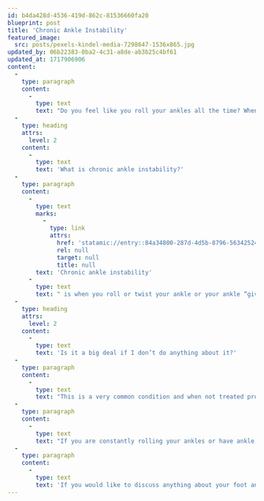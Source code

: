 ```yaml
---
id: b4da428d-4536-419d-862c-81536660fa20
blueprint: post
title: 'Chronic Ankle Instability'
featured_image:
  src: posts/pexels-kindel-media-7298647-1536x865.jpg
updated_by: 06b22383-0ba2-4c31-a8de-ab3b25c4bf61
updated_at: 1717906906
content:
  -
    type: paragraph
    content:
      -
        type: text
        text: "Do you feel like you roll your ankles all the time? When you’re playing sports or being active, do you feel like your ankles twists or give out on you? You could have chronic ankle instability.\_"
  -
    type: heading
    attrs:
      level: 2
    content:
      -
        type: text
        text: 'What is chronic ankle instability?'
  -
    type: paragraph
    content:
      -
        type: text
        marks:
          -
            type: link
            attrs:
              href: 'statamic://entry::84a34800-287d-4d5b-8796-563425248cbd'
              rel: null
              target: null
              title: null
        text: 'Chronic ankle instability'
      -
        type: text
        text: " is when you roll or twist your ankle or your ankle “gives out” frequently. Chronic ankle instability can cause repetitive ankle sprains over your lifetime. An ankle sprain is when you tear or stretch one of your ankle ligaments. We have twelve ankle ligaments that help provide stability to the ankle joint. When you roll your ankle, you have the potential of injuring one of these ligaments. Ankle sprains are a very common injury in sports and account for 40% of all athletic injuries, especially in basketball, soccer, cross country running, dance, and ballet. This type of injury often happens during activity, when landing from a jump, running, or stepping off of a curb incorrectly. However, this can also occur when simply standing and your ankle just “gives out.” Chronic ankle instability can also affect your ability to balance.\_"
  -
    type: heading
    attrs:
      level: 2
    content:
      -
        type: text
        text: 'Is it a big deal if I don’t do anything about it?'
  -
    type: paragraph
    content:
      -
        type: text
        text: "This is a very common condition and when not treated properly can lead to bigger problems, such as more frequent ankle sprains, osteochondral defects, arthritis, more strain on your ankle tendons and ankle instability. It is very important to get these types of injuries treated early.\_"
  -
    type: paragraph
    content:
      -
        type: text
        text: "If you are constantly rolling your ankles or have ankle pain, come see me today!\_As your Podiatrist, my number one priority is your foot and ankle health. I’ll do my very best to diagnose and treat you the same day!"
  -
    type: paragraph
    content:
      -
        type: text
        text: 'If you would like to discuss anything about your foot and ankle problems, come see me at {{ business:name }}!'
---
```

